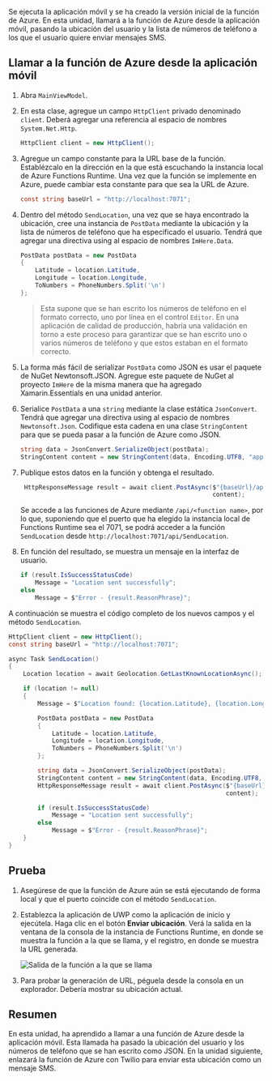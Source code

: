 Se ejecuta la aplicación móvil y se ha creado la versión inicial de la función de Azure. En esta unidad, llamará a la función de Azure desde la aplicación móvil, pasando la ubicación del usuario y la lista de números de teléfono a los que el usuario quiere enviar mensajes SMS.

## <a name="calling-the-azure-function-from-the-mobile-app"></a>Llamar a la función de Azure desde la aplicación móvil

1. Abra `MainViewModel`.

2. En esta clase, agregue un campo `HttpClient` privado denominado `client`. Deberá agregar una referencia al espacio de nombres `System.Net.Http`.

    ```cs
    HttpClient client = new HttpClient();
    ```

3. Agregue un campo constante para la URL base de la función. Establézcalo en la dirección en la que está escuchando la instancia local de Azure Functions Runtime. Una vez que la función se implemente en Azure, puede cambiar esta constante para que sea la URL de Azure.

    ```cs
    const string baseUrl = "http://localhost:7071";
    ```

4. Dentro del método `SendLocation`, una vez que se haya encontrado la ubicación, cree una instancia de `PostData` mediante la ubicación y la lista de números de teléfono que ha especificado el usuario. Tendrá que agregar una directiva using al espacio de nombres `ImHere.Data`.

    ```cs
    PostData postData = new PostData
    {
        Latitude = location.Latitude,
        Longitude = location.Longitude,
        ToNumbers = PhoneNumbers.Split('\n')
    };
    ```

    > Esta supone que se han escrito los números de teléfono en el formato correcto, uno por línea en el control `Editor`. En una aplicación de calidad de producción, habría una validación en torno a este proceso para garantizar que se han escrito uno o varios números de teléfono y que estos estaban en el formato correcto.

5. La forma más fácil de serializar `PostData` como JSON es usar el paquete de NuGet Newtonsoft.JSON. Agregue este paquete de NuGet al proyecto `ImHere` de la misma manera que ha agregado Xamarin.Essentials en una unidad anterior.

6. Serialice `PostData` a una `string` mediante la clase estática `JsonConvert`. Tendrá que agregar una directiva using al espacio de nombres `Newtonsoft.Json`. Codifique esta cadena en una clase `StringContent` para que se pueda pasar a la función de Azure como JSON.

    ```cs
    string data = JsonConvert.SerializeObject(postData);
    StringContent content = new StringContent(data, Encoding.UTF8, "application/json");
    ```

7. Publique estos datos en la función y obtenga el resultado.

   ```cs
    HttpResponseMessage result = await client.PostAsync($"{baseUrl}/api/SendLocation",
                                                        content);
   ```

   Se accede a las funciones de Azure mediante `/api/<function name>`, por lo que, suponiendo que el puerto que ha elegido la instancia local de Functions Runtime sea el 7071, se podrá acceder a la función `SendLocation` desde `http://localhost:7071/api/SendLocation`.

8. En función del resultado, se muestra un mensaje en la interfaz de usuario.

    ```cs
    if (result.IsSuccessStatusCode)
        Message = "Location sent successfully";
    else
        Message = $"Error - {result.ReasonPhrase}";
    ```

A continuación se muestra el código completo de los nuevos campos y el método `SendLocation`.

```cs
HttpClient client = new HttpClient();
const string baseUrl = "http://localhost:7071";

async Task SendLocation()
{
    Location location = await Geolocation.GetLastKnownLocationAsync();

    if (location != null)
    {
        Message = $"Location found: {location.Latitude}, {location.Longitude}.";

        PostData postData = new PostData
        {
            Latitude = location.Latitude,
            Longitude = location.Longitude,
            ToNumbers = PhoneNumbers.Split('\n')
        };

        string data = JsonConvert.SerializeObject(postData);
        StringContent content = new StringContent(data, Encoding.UTF8, "application/json");
        HttpResponseMessage result = await client.PostAsync($"{baseUrl}/api/SendLocation",
                                                            content);

        if (result.IsSuccessStatusCode)
            Message = "Location sent successfully";
        else
            Message = $"Error - {result.ReasonPhrase}";
    }
}
```

## <a name="testing-it-out"></a>Prueba

1. Asegúrese de que la función de Azure aún se está ejecutando de forma local y que el puerto coincide con el método `SendLocation`.

2. Establezca la aplicación de UWP como la aplicación de inicio y ejecútela. Haga clic en el botón **Enviar ubicación**. Verá la salida en la ventana de la consola de la instancia de Functions Runtime, en donde se muestra la función a la que se llama, y el registro, en donde se muestra la URL generada.

    ![Salida de la función a la que se llama](../media-drafts/6-function-called.png)

3. Para probar la generación de URL, péguela desde la consola en un explorador. Debería mostrar su ubicación actual.

## <a name="summary"></a>Resumen

En esta unidad, ha aprendido a llamar a una función de Azure desde la aplicación móvil. Esta llamada ha pasado la ubicación del usuario y los números de teléfono que se han escrito como JSON. En la unidad siguiente, enlazará la función de Azure con Twilio para enviar esta ubicación como un mensaje SMS.